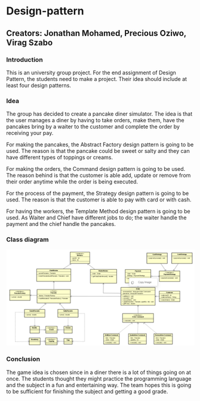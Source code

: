 # Design-pattern
## Creators: Jonathan Mohamed, Precious Oziwo, Virag Szabo

### Introduction
This is an university group project. For the end assignment of Design Pattern, the students need to make a project. Their idea should 
include at least four design patterns.

### Idea
The group has decided to create a pancake diner simulator. The idea is that the user manages a diner
by having to take orders, make them, have the pancakes bring by a waiter to the customer and 
complete the order by receiving your pay. 

For making the pancakes, the Abstract Factory design pattern is going to be used. The reason is that 
the pancake could be sweet or salty and they can have different types of toppings or creams.

For making the orders, the Command design pattern is going to be used. The reason behind is that the
customer is able add, update or remove from their order anytime while the order is being executed.

For the process of the payment, the Strategy design pattern is going to be used. The reason is that the 
customer is able to pay with card or with cash.

For having the workers, the Template Method design pattern is going to be used. As Waiter and Chief 
have different jobs to do; the waiter handle the payment and the chief handle the pancakes.

### Class diagram
<img src="Class diagram_new version.png">

### Conclusion
The game idea is chosen since in a diner there is a lot of things going on at once. The students thought 
they might practice the programming language and the subject in a fun and entertaining way. The 
team hopes this is going to be sufficient for finishing the subject and getting a good grade.
